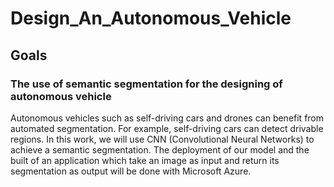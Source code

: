 # Design_An_Autonomous_Vehicle

## Goals
### The use of semantic segmentation for the designing of autonomous vehicle

Autonomous vehicles such as self-driving cars and drones can benefit from automated segmentation. For example, self-driving cars can detect drivable regions.
In this work, we will use CNN (Convolutional Neural Networks) to achieve a semantic segmentation.
The deployment of our model and the built of an application which take an image as input and return its segmentation as output will be done with Microsoft Azure.
